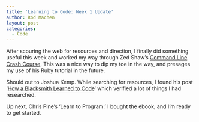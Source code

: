 ```yaml
---
title: 'Learning to Code: Week 1 Update'
author: Rod Machen
layout: post
categories:
  - Code
---
```

After scouring the web for resources and direction, I finally did something useful this week and worked my way through Zed Shaw&#8217;s [Command Line Crash Course][1]. This was a nice way to dip my toe in the way, and presages my use of his Ruby tutorial in the future.

Should out to Joshua Kemp. While searching for resources, I found his post &#8216;[How a Blacksmith Learned to Code][2]&#8216; which verified a lot of things I had researched.

Up next, Chris Pine&#8217;s &#8216;Learn to Program.&#8217; I bought the ebook, and I&#8217;m ready to get started.

 [1]: http://cli.learncodethehardway.org/
 [2]: http://joshuakemp.blogspot.com/2013/11/how-blacksmith-learned-to-code-and-9.html